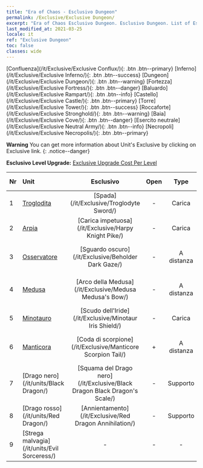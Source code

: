 ```yaml
---
title: "Era of Chaos - Esclusivo Dungeon"
permalink: /Exclusive/Exclusive Dungeon/
excerpt: "Era of Chaos Esclusivo Dungeon. Esclusivo Dungeon. List of Esclusivo Dungeon in Era of Chaos"
last_modified_at: 2021-03-25
locale: it
ref: "Exclusive Dungeon"
toc: false
classes: wide
---
```

 [Confluenza](/it/Exclusive/Exclusive Conflux/){: .btn .btn--primary} [Inferno](/it/Exclusive/Exclusive Inferno/){: .btn .btn--success} [Dungeon](/it/Exclusive/Exclusive Dungeon/){: .btn .btn--warning} [Fortezza](/it/Exclusive/Exclusive Fortress/){: .btn .btn--danger} [Baluardo](/it/Exclusive/Exclusive Rampart/){: .btn .btn--info} [Castello](/it/Exclusive/Exclusive Castle/){: .btn .btn--primary} [Torre](/it/Exclusive/Exclusive Tower/){: .btn .btn--success} [Roccaforte](/it/Exclusive/Exclusive Stronghold/){: .btn .btn--warning} [Baia](/it/Exclusive/Exclusive Cove/){: .btn .btn--danger} [Esercito neutrale](/it/Exclusive/Exclusive Neutral Army/){: .btn .btn--info} [Necropoli](/it/Exclusive/Exclusive Necropolis/){: .btn .btn--primary} 

**Warning** You can get more information about Unit's Exclusive by clicking on Exclusive link. 
{: .notice--danger}

 **Esclusivo Level Upgrade:** [Exclusive Upgrade Cost Per Level](/Exclusive/ExclusiveUpgradeCostPerLevel/)

  | Nr |         Unit        | Esclusivo | Open  |    Type   |  Item to Rank UP      |  Skin   |
  |:---|:--------------------|:-------------:|:-----:|:---------:|:---------------------:|:-------:|
  | 1  | [Troglodita](/it/units/Troglodyte/) | [Spada](/it/Exclusive/Troglodyte Sword/) | - | Carica | [Token della Spada](/it/Items/con_912/) | - |
  | 2  | [Arpia](/it/units/Harpy/) | [Carica impetuosa](/it/Exclusive/Harpy Knight Pike/) | - | Carica | [Token Carica impetuosa](/it/Items/con_916/) | - |
  | 3  | [Osservatore](/it/units/Beholder/) | [Sguardo oscuro](/it/Exclusive/Beholder Dark Gaze/) | - | A distanza | [Token Sguardo oscuro](/it/Items/con_990/) | [Skin speciale Sguardo oscuro](/it/Items/con_658/) |
  | 4  | [Medusa](/it/units/Medusa/) | [Arco della Medusa](/it/Exclusive/Medusa Medusa's Bow/) | - | A distanza | [Token Arco di Medusa](/it/Items/con_991/) | [Skin speciale Arco di Medusa](/it/Items/con_659/) |
  | 5  | [Minotauro](/it/units/Minotaur/) | [Scudo dell'Iride](/it/Exclusive/Minotaur Iris Shield/) | - | Carica | [Token Scudo dell'Iride](/it/Items/con_913/) | - |
  | 6  | [Manticora](/it/units/Manticore/) | [Coda di scorpione](/it/Exclusive/Manticore Scorpion Tail/) | + | A distanza | [Token Coda di scorpione](/it/Items/con_992/) | [Skin speciale Coda di scorpione](/it/Items/con_660/) |
  | 7  | [Drago nero](/it/units/Black Dragon/) | [Squama del Drago nero](/it/Exclusive/Black Dragon Black Dragon's Scale/) | - | Supporto | [Token Squama del Drago nero](/it/Items/con_993/) | [Skin speciale Squama del Drago nero](/it/Items/con_661/) |
  | 8  | [Drago rosso](/it/units/Red Dragon/) | [Annientamento](/it/Exclusive/Red Dragon Annihilation/) | - | Supporto | - | - |
  | 9  | [Strega malvagia](/it/units/Evil Sorceress/) | - | - | - | none | none |
